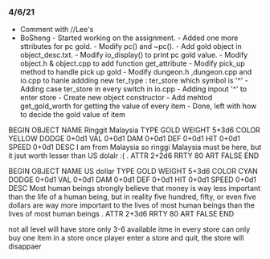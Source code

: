 ### 4/6/21
* Comment with //Lee's
* BoSheng - Started working on the assignment.
          - Added one more sttributes for pc gold.
          - Modify pc() and ~pc().
          - Add gold object in object_desc.txt.
          - Modify io_display() to print pc gold value.
          - Modify object.h & object.cpp to add function get_attribute
          - Modify pick_up method to handle pick up gold
          - Modify dungeon.h ,dungeon.cpp and io.cpp to hanle addding new ter_type : ter_store which symbol is '^'
          - Adding case ter_store in every switch in io.cpp
          - Adding inpout '^' to enter store
          - Create new object constructor
          - Add mehtod get_gold_worth for getting the value of every item
          - Done, left with how to decide the gold value of item

BEGIN OBJECT
NAME Ringgit Malaysia
TYPE GOLD
WEIGHT 5+3d6
COLOR YELLOW
DODGE 0+0d1
VAL 0+0d1
DAM 0+0d1
DEF 0+0d1
HIT 0+0d1
SPEED 0+0d1
DESC
I am from Malaysia so ringgi Malaysia must be here, but it jsut worth 
lesser than US dolalr :(
.
ATTR 2+2d6
RRTY 80
ART FALSE
END

BEGIN OBJECT
NAME US dollar
TYPE GOLD
WEIGHT 5+3d6
COLOR CYAN
DODGE 0+0d1
VAL 0+0d1
DAM 0+0d1
DEF 0+0d1
HIT 0+0d1
SPEED 0+0d1
DESC
Most human beings strongly believe that money is way less important than
the life of a human being, but in reality five hundred, fifty, or even 
five dollars are way more important to the lives of most human beings 
than the lives of most human beings
.
ATTR 2+3d6
RRTY 80
ART FALSE
END

not all level will have store
only 3-6 available itme in every store
can only buy one item in a store
once player enter a store and quit, the store will disappaer
